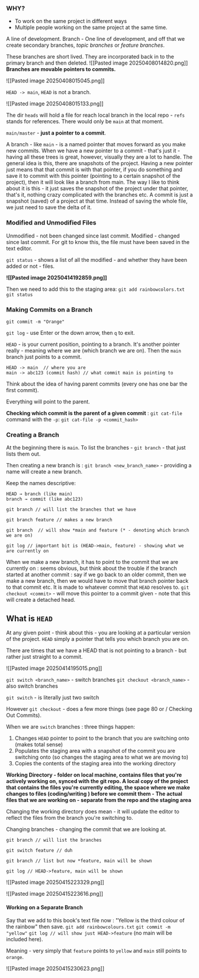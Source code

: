 ### WHY? 
- To work on the same project in different ways
- Multiple people working on the same project at the same time. 

A line of development. 
Branch - One line of development, and off that we create secondary branches, *topic branches* or *feature branches*. 

These branches are short lived. 
They are incorporated back in to the primary branch and then deleted.
![[Pasted image 20250408014820.png]]
**Branches are movable pointers to commits.**

![[Pasted image 20250408015045.png]]

`HEAD -> main`, `HEAD` is not a branch. 

![[Pasted image 20250408015133.png]]

The dir `heads` will hold a file for reach local branch in the local repo - `refs` stands for references.
There would only be `main` at that moment. 

`main/master` - **just a pointer to a commit**. 

A branch - like `main` - is a named pointer that moves forward as you make new commits. 
When we have a new pointer to a commit - that's just it - having all these trees is great, however, visually they are a lot to handle. 
The general idea is this, there are snapshots of the project. Having a new pointer just means that that commit is with that pointer, if you do something and save it to commit with this pointer (pointing to a certain snapshot of the project), then it will look like a branch from main. 
The way I like to think about it is this - it just saves the snapshot of the project under that pointer, that's it, nothing crazy complicated with the branches etc. 
A commit is just a snapshot (saved) of a project at that time. Instead of saving the whole file, we just need to save the delta of it.
### Modified and Unmodified Files
Unmodified - not been changed since last commit. 
Modified - changed since last commit. 
For git to know this, the file must have been saved in the text editor. 

`git status` - shows a list of all the modified - and whether they have been added or not - files. 

**![[Pasted image 20250414192859.png]]**

Then we need to add this to the staging area: 
`git add rainbowcolors.txt` 
`git status` 

### Making Commits on a Branch
`git commit -m "Orange"`

`git log` - use Enter or the down arrow, then `q` to exit. 

`HEAD` - is your current position, pointing to a branch. It's another pointer really - meaning where we are (which branch we are on). 
Then the `main` branch just points to a commit. 

```
HEAD -> main  // where you are
main -> abc123 (commit hash) // what commit main is pointing to
```

Think about the idea of having parent commits (every one has one bar the first commit). 

Everything will point to the parent. 

**Checking which commit is the parent of a given commit** : `git cat-file` command with the `-p`: 
`git cat-file -p <commit_hash>`

### Creating a Branch
At the beginning there is `main`. 
To list the branches - `git branch` - that just lists them out. 

Then creating a new branch is : `git branch <new_branch_name>` - providing a name will create a new branch. 

Keep the names descriptive: 

```
HEAD → branch (like main)
branch → commit (like abc123)
```

```
git branch // will list the branches that we have

git branch feature // makes a new branch

git branch  // will show *main and feature (* - denoting which branch we are on) 

git log // important bit is (HEAD->main, feature) - showing what we are currently on
```

When we make a new branch, it has to point to the commit that we are currently on : seems obvious, but think about the trouble if the branch started at another commit : say if we go back to an older commit, then we make a new branch, then we would have to move that branch pointer back to that commit etc. 
It is made to whatever commit that `HEAD` resolves to. 
`git checkout <commit>` - will move this pointer to a commit given - note that this will create a detached head. 


## What is `HEAD`
At any given point - think about this - you are looking at a particular version of the project. 
`HEAD` simply a pointer that tells you which branch you are on. 

There are times that we have a HEAD that is not pointing to a branch - but rather just straight to a commit. 

![[Pasted image 20250414195015.png]]

`git switch <branch_name>` - switch branches
`git checkout <branch_name>` - also switch branches

`git switch` - is literally just two switch

However `git checkout` - does a few more things (see page 80 or / Checking Out Commits). 

When we are `switch` branches : three things happen: 
1. Changes `HEAD` pointer to point to the branch that you are switching onto (makes total sense)
2. Populates the staging area with a snapshot of the commit you are switching onto (so changes the staging area to what we are moving to)
3. Copies the contents of the staging area into the working directory

**Working Directory - folder on local machine, contains files that you're actively working on, synced with the git repo. A local copy of the project that contains the files you're currently editing, the space where we make changes to files (coding/writing ) before we commit them - The actual files that we are working on - separate from the repo and the staging area**

Changing the working directory does mean - it will update the editor to reflect the files from the branch you're switching to. 

Changing branches - changing the commit that we are looking at. 

```
git branch // will list the branches

git switch feature // duh

git branch // list but now *feature, main will be shown

git log // HEAD->feature, main will be shown
```
![[Pasted image 20250415223329.png]]

![[Pasted image 20250415223616.png]]

#### Working on a Separate Branch
Say that we add to this book's text file now : "Yellow is the third colour of the rainbow" then save. 
`git add rainbowcolours.txt`
`git commit -m "yellow"`
`git log // will show just HEAD->feature`  (no main will be included here). 

Meaning - very simply that `feature` points to `yellow` and `main` still points to `orange`. 

![[Pasted image 20250415230623.png]]



